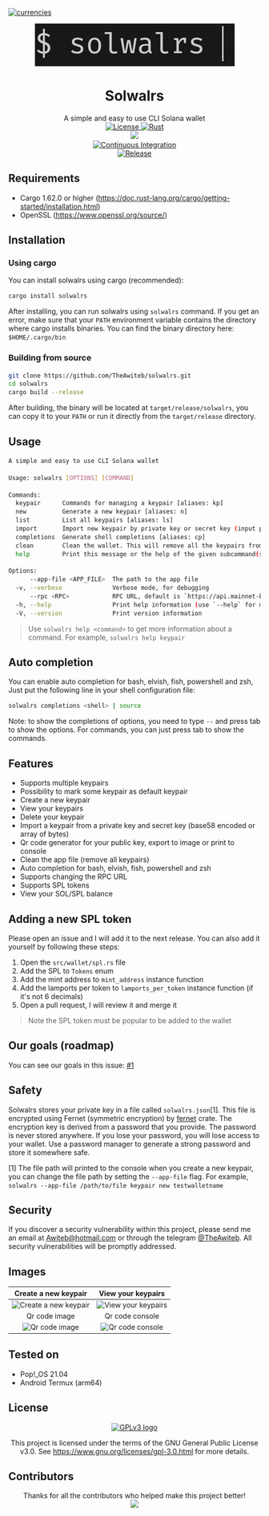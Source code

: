 [![currencies](https://img.shields.io/badge/BTC,_BCH-blueviolet.svg?logo=bitcoin&style=flat)](https://github.com/TheAwiteb#donating)

<div align="center">
    <img src="./logos/solwalrs-logo.png">
    <h1>Solwalrs</h1>
    A simple and easy to use CLI Solana wallet<br>

<a href="https://www.gnu.org/licenses/">
  <img src="https://img.shields.io/badge/license-GPLv3-orange.svg" alt="License">
</a>
<a href="https://rust-lang.org/">
  <img src="https://img.shields.io/badge/Made%20with-Rust-orange.svg" alt="Rust">
</a>
<br>
<a href="https://crates.io/crates/solwalrs">
    <img src="https://img.shields.io/crates/v/solwalrs.svg">
  </a>
<br>
<a href="https://github.com/TheAwiteb/solwalrs/actions/workflows/ci.yml">
  <img src="https://github.com/TheAwiteb/solwalrs/actions/workflows/ci.yml/badge.svg" alt="Continuous Integration">
</a>
<br>
<a href="https://github.com/TheAwiteb/solwalrs/actions/workflows/release.yml">
  <img src="https://github.com/TheAwiteb/solwalrs/actions/workflows/release.yml/badge.svg" alt="Release">
</a>

</div>


## Requirements
- Cargo 1.62.0 or higher (https://doc.rust-lang.org/cargo/getting-started/installation.html)
- OpenSSL (https://www.openssl.org/source/)

## Installation
### Using cargo
You can install solwalrs using cargo (recommended):
```bash
cargo install solwalrs
```
After installing, you can run solwalrs using `solwalrs` command. If you get an error, make sure that your `PATH` environment variable contains the directory where cargo installs binaries. You can find the binary directory here:
`$HOME/.cargo/bin`
### Building from source
```bash
git clone https://github.com/TheAwiteb/solwalrs.git
cd solwalrs
cargo build --release
```
After building, the binary will be located at `target/release/solwalrs`, you can copy it to your `PATH` or run it directly from the `target/release` directory.


## Usage
```bash
A simple and easy to use CLI Solana wallet

Usage: solwalrs [OPTIONS] [COMMAND]

Commands:
  keypair      Commands for managing a keypair [aliases: kp]
  new          Generate a new keypair [aliases: n]
  list         List all keypairs [aliases: ls]
  import       Import new keypair by private key or secret key (input prompt) [aliases: i]
  completions  Generate shell completions [aliases: cp]
  clean        Clean the wallet. This will remove all the keypairs from the wallet
  help         Print this message or the help of the given subcommand(s)

Options:
      --app-file <APP_FILE>  The path to the app file
  -v, --verbose              Verbose mode, for debugging
      --rpc <RPC>            RPC URL, default is `https://api.mainnet-beta.solana.com`
  -h, --help                 Print help information (use `--help` for more detail)
  -V, --version              Print version information
```
> Use `solwalrs help <command>` to get more information about a command. For example, `solwalrs help keypair`

## Auto completion
You can enable auto completion for bash, elvish, fish, powershell and zsh, Just put the following line in your shell configuration file:
```bash
solwalrs completions <shell> | source
```
Note: to show the completions of options, you need to type `--` and press tab to show the options.
For commands, you can just press tab to show the commands.

## Features
- Supports multiple keypairs
- Possibility to mark some keypair as default keypair
- Create a new keypair
- View your keypairs
- Delete your keypair
- Import a keypair from a private key and secret key (base58 encoded or array of bytes)
- Qr code generator for your public key, export to image or print to console
- Clean the app file (remove all keypairs)
- Auto completion for bash, elvish, fish, powershell and zsh
- Supports changing the RPC URL
- Supports SPL tokens
- View your SOL/SPL balance

## Adding a new SPL token
Please open an issue and I will add it to the next release. You can also add it yourself by following these steps:
1. Open the `src/wallet/spl.rs` file
2. Add the SPL to `Tokens` enum
3. Add the mint address to `mint_address` instance function
4. Add the lamports per token to `lamports_per_token` instance function (if it's not 6 decimals)
5. Open a pull request, I will review it and merge it
>  Note the SPL token must be popular to be added to the wallet

## Our goals (roadmap)
You can see our goals in this issue: [#1](https://github.com/TheAwiteb/solwalrs/issues/1)

## Safety
Solwalrs stores your private key in a file called `solwalrs.json`[1]. This file is encrypted using Fernet (symmetric encryption) by [fernet](https://crates.io/crates/fernet) crate. The encryption key is derived from a password that you provide. The password is never stored anywhere. If you lose your password, you will lose access to your wallet. Use a password manager to generate a strong password and store it somewhere safe.

[1] The file path will printed to the console when you create a new keypair, you can change the file path by setting the `--app-file` flag. For example, `solwalrs --app-file /path/to/file keypair new testwalletname`

## Security
If you discover a security vulnerability within this project, please send me an email at [Awiteb@hotmail.com](mailto:awiteb@hotmail.com) or through the telegram [@TheAwiteb](https://t.me/TheAwiteb). All security vulnerabilities will be promptly addressed.

## Images
<!-- Table contain the images -->
| Create a new keypair | View your keypairs |
|:---:|:---:|
| ![Create a new keypair](https://i.suar.me/A8YlV/l) | ![View your keypairs](https://i.suar.me/yMm47/l)
| Qr code image | Qr code console |
| ![Qr code image](https://i.suar.me/8aWrE/l) | ![Qr code console](https://i.suar.me/j91my/l)

## Tested on
- Pop!_OS 21.04
- Android Termux (arm64)

## License
<div align="center">
  <a href="https://www.gnu.org/licenses/gpl-3.0.en.html">
      <img  src="https://www.gnu.org/graphics/gplv3-with-text-136x68.png" alt="GPLv3 logo" width="100" height="50">
  </a>

This project is licensed under the terms of the GNU General Public License v3.0. See <https://www.gnu.org/licenses/gpl-3.0.html> for more details.
</div>

## Contributors
<div align="center">
Thanks for all the contributors who helped make this project better!<br>

<a href="https://github.com/TheAwiteb/solwalrs/graphs/contributors">
  <img src="https://contrib.rocks/image?repo=TheAwiteb/solwalrs" />
</a>
</div>
